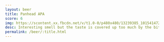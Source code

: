 ```yaml
---
layout: beer
title: Panhead APA
score: 6
img: https://scontent.xx.fbcdn.net/v/t1.0-0/p480x480/13239385_10154147273588745_8270989544774283167_n.jpg?oh=521ba06a228a85fd752b7a31430cd247&oe=58820E57
desc: Interesting smell but the taste is covered up too much by the bitterness
permalink: /beer/:title.html
---
```

